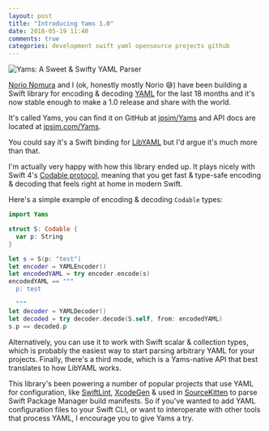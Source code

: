 ```yaml
---
layout: post
title: "Introducing Yams 1.0"
date: 2018-05-19 11:40
comments: true
categories: development swift yaml opensource projects github
---
```


![Yams: A Sweet & Swifty YAML Parser][yams-logo]

[Norio Nomura][norio] and I (ok, honestly mostly Norio 😅) have been building a
Swift library for encoding & decoding [YAML][YAML] for the last 18 months and
it's now stable enough to make a 1.0 release and share with the world.

It's called Yams, you can find it on GitHub at [jpsim/Yams][yams-github] and API
docs are located at [jpsim.com/Yams][yams-api-docs].

You could say it's a Swift binding for [LibYAML][LibYAML] but I'd argue it's
much more than that.

I'm actually very happy with how this library ended up. It plays nicely with
Swift 4's [Codable protocol][codable], meaning that you get fast & type-safe
encoding & decoding that feels right at home in modern Swift.

Here's a simple example of encoding & decoding `Codable` types:

```swift
import Yams

struct S: Codable {
  var p: String
}

let s = S(p: "test")
let encoder = YAMLEncoder()
let encodedYAML = try encoder.encode(s)
encodedYAML == """
  p: test

  """
let decoder = YAMLDecoder()
let decoded = try decoder.decode(S.self, from: encodedYAML)
s.p == decoded.p
```

Alternatively, you can use it to work with Swift scalar & collection types,
which is probably the easiest way to start parsing arbitrary YAML for your
projects. Finally, there's a third mode, which is a Yams-native API that best
translates to how LibYAML works.

This library's been powering a number of popular projects that use YAML for
configuration, like [SwiftLint][SwiftLint], [XcodeGen][XcodeGen] & used in
[SourceKitten][SourceKitten] to parse Swift Package Manager build manifests. So
if you've wanted to add YAML configuration files to your Swift CLI, or want to
interoperate with other tools that process YAML, I encourage you to give Yams a
try.

[yams-logo]: https://raw.githubusercontent.com/jpsim/Yams/master/yams.jpg
[norio]: https://twitter.com/norio_nomura
[yams-github]: https://github.com/jpsim/Yams
[yams-api-docs]: https://jpsim.com/Yams
[YAML]: http://yaml.org
[LibYAML]: https://github.com/yaml/libyaml
[codable]: https://developer.apple.com/documentation/foundation/archives_and_serialization/encoding_and_decoding_custom_types
[SwiftLint]: https://github.com/realm/SwiftLint
[XcodeGen]: https://github.com/yonaskolb/XcodeGen
[SourceKitten]: https://github.com/jpsim/SourceKitten
